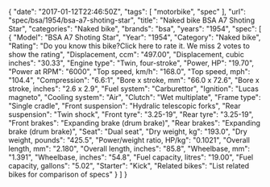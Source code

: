 {
    "date": "2017-01-12T22:46:50Z",
    "tags": [
        "motorbike",
        "spec"
    ],
    "url": "spec\/bsa\/1954\/bsa-a7-shoting-star",
    "title": "Naked bike BSA A7 Shoting Star",
    "categories": "Naked bike",
    "brands": "bsa",
    "years": "1954",
    "spec": [
        {
            "Model": "BSA A7 Shoting Star",
            "Year": "1954",
            "Category": "Naked bike",
            "Rating": "Do you know this bike?Click here to rate it. We miss 2 votes to show the rating",
            "Displacement, ccm": "497.00",
            "Displacement, cubic inches": "30.33",
            "Engine type": "Twin, four-stroke",
            "Power, HP": "19.70",
            "Power at RPM": "6000",
            "Top speed, km\/h": "168.0",
            "Top speed, mph": "104.4",
            "Compression": "6.6:1",
            "Bore x stroke, mm": "66.0 x 72.6",
            "Bore x stroke, inches": "2.6 x 2.9",
            "Fuel system": "Carburettor",
            "Ignition": "Lucas magneto",
            "Cooling system": "Air",
            "Clutch": "Wet multiplate",
            "Frame type": "Single cradle",
            "Front suspension": "Hydralic telescopic forks",
            "Rear suspension": "Twin shock",
            "Front tyre": "3.25-19",
            "Rear tyre": "3.25-19",
            "Front brakes": "Expanding brake (drum brake)",
            "Rear brakes": "Expanding brake (drum brake)",
            "Seat": "Dual seat",
            "Dry weight, kg": "193.0",
            "Dry weight, pounds": "425.5",
            "Power\/weight ratio, HP\/kg": "0.1021",
            "Overall length, mm": "2.180",
            "Overall length, inches": "85.8",
            "Wheelbase, mm": "1.391",
            "Wheelbase, inches": "54.8",
            "Fuel capacity, litres": "19.00",
            "Fuel capacity, gallons": "5.02",
            "Starter": "Kick",
            "Related bikes": "List related bikes for comparison of specs"
        }
    ]
}